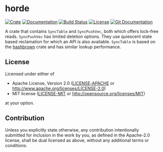 horde
=====

[![Crate](https://img.shields.io/crates/v/horde)](https://crates.io/crates/horde)
[![Documentation](https://docs.rs/horde/badge.svg)](https://docs.rs/horde)
[![Build Status](https://img.shields.io/github/workflow/status/Zoxc/horde/build?label=build)](https://github.com/Zoxc/horde/actions/workflows/build.yaml)
[![License](https://img.shields.io/badge/license-MIT%2FApache--2.0-blue.svg)](https://github.com/Zoxc/horde)
[![Git Documentation](https://img.shields.io/github/workflow/status/Zoxc/horde/docs?label=git%20docs)](https://zoxc.github.io/horde/horde/)

A crate that contains `SyncTable` and `SyncPushVec`, both which offers lock-free reads. `SyncPushVec` has limited deletion options. They use quiescent state based reclamation for which an API is also available. `SyncTable` is based on the [hashbrown](https://crates.io/crates/hashbrown) crate and has similar lookup performance.

## License

Licensed under either of

 * Apache License, Version 2.0
   ([LICENSE-APACHE](LICENSE-APACHE) or http://www.apache.org/licenses/LICENSE-2.0)
 * MIT license
   ([LICENSE-MIT](LICENSE-MIT) or http://opensource.org/licenses/MIT)

at your option.

## Contribution

Unless you explicitly state otherwise, any contribution intentionally submitted
for inclusion in the work by you, as defined in the Apache-2.0 license, shall be
dual licensed as above, without any additional terms or conditions.
